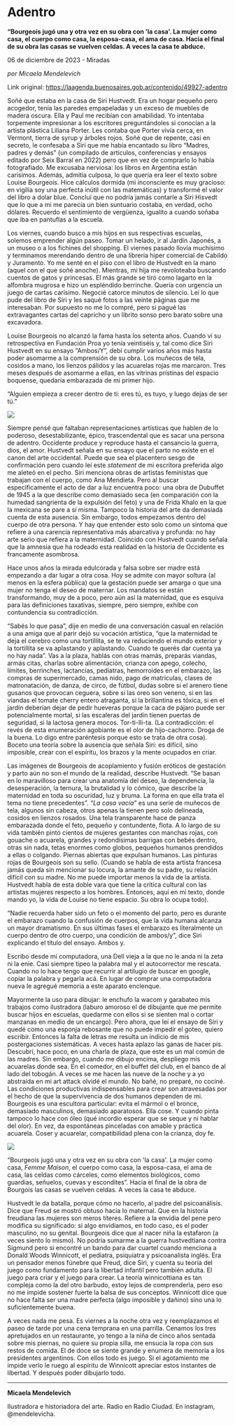 # Adentro

**“Bourgeois jugó una y otra vez en su obra con 'la casa'. La mujer como casa, el cuerpo como casa, la esposa-casa, el ama de casa. Hacia el final de su obra las casas se vuelven celdas. A veces la casa te abduce.**

06 de diciembre de 2023 - Miradas

_por Micaela Mendelevich_

Link original: https://laagenda.buenosaires.gob.ar/contenido/49927-adentro



Soñé que estaba en la casa de Siri Hustvedt. Era un hogar pequeño pero acogedor, tenía las paredes empapeladas y un exceso de muebles de madera oscura. Ella y Paul me recibían con amabilidad. Yo intentaba torpemente impresionar a los escritores preguntándoles si conocían a la artista plástica Liliana Porter. Les contaba que Porter vivía cerca, en Vermont, tierra de syrup y árboles rojos. Soñé que de repente, casi en secreto, le confesaba a Siri que me había encantado su libro “Madres, padres y demás” (un compilado de artículos, conferencias y ensayos editado por Seix Barral en 2022) pero que en vez de comprarlo lo había fotografiado. Me excusaba nerviosa: los libros en Argentina están carísimos. Además, admitía culposa, lo que quería era leer el texto sobre Louise Bourgeois. Hice cálculos dormida (mi inconsciente es muy gracioso: en vigilia soy una perfecta inútil con las matemáticas) y transformé el valor del libro a dolar blue. Concluí que no podría jamás contarle a Siri Hisvedt que lo que a mi me parecía un bien suntuario costaba, en verdad, ocho dólares. Recuerdo el sentimiento de vergüenza, igualito a cuando soñaba que iba en pantuflas a la escuela.




Los viernes, cuando busco a mis hijos en sus respectivas escuelas, solemos emprender algún paseo. Tomar un helado, ir al Jardín Japonés, a un museo o a los fichines del shopping. El viernes pasado llovía muchísimo y terminamos merendando dentro de una librería hiper comercial de Cabildo y Juramento. Yo me senté en el piso con el libro de Hustvedt en la mano (aquel con el que soñé anoche). Mientras, mi hija me revoloteaba buscando cuentos de gatos y princesas. El más grande se tiró como lagarto en la alfombra mugrosa e hizo un espléndido berrinche. Quería con urgencia un juego de cartas carísimo. Negocié catorce minutos de silencio. Leí lo que pude del libro de Siri y les saqué fotos a las veinte páginas que me interesaban. Por supuesto no me lo compré, pero si pagué las extravagantes cartas del capricho y un librito sonso pero barato sobre una excavadora.




Louise Bourgeois no alcanzó la fama hasta los setenta años. Cuando ví su retrospectiva en Fundación Proa yo tenía veintiséis y, tal como dice Siri Hustvedt en su ensayo “Ambos/Y”, debí cumplir varios años más hasta poder asomarme a la comprensión de su obra. Los muñecos de tela, cosidos a mano, los lienzos pálidos y las acuarelas rojas me marcaron. Tres meses después de asomarme a ellas, en las vitrinas prístinas del espacio boquense, quedaría embarazada de mi primer hijo.




“Alguien empieza a crecer dentro de ti: eres tú, es tuyo, y luego dejas de ser tú.”




![](https://cdn.feater.me/files/images/3207158/36006304-b823-4723-9a24-9e44fcda7977.png)




Siempre pensé que faltaban representaciones artísticas que hablen de lo poderoso, desestabilizante, épico, trascendental que es sacar una persona de adentro. Occidente produce y reproduce hasta el cansancio la guerra, dios, el amor. Hustvedt señala en su ensayo que el parto no existe en el canon del arte occidental. Puede que sea el placentero sesgo de confirmación pero cuando leí este *statement* de mi escritora preferida algo me aleteó en el pecho. Siri menciona obras de artistas feministas que trabajan con el cuerpo, como Ana Mendieta. Pero al buscar específicamente el acto de dar a luz encuentra poco: una obra de Dubuffet de 1945 a la que describe como demasiado seca (en comparación con la humedad sangrienta de la expulsión del feto) y una de Frida Khalo en la que la mexicana se pare a sí misma. Tampoco la historia del arte da demasiada cuenta de esta ausencia. Sin embargo, todos empezamos dentro del cuerpo de otra persona. Y hay que entender esto solo como un síntoma que refiere a una carencia representativa más abarcativa y profunda: no hay arte serio que refiera a la maternidad. Coincido con Hustvedt cuando señala que la amnesia que ha rodeado esta realidad en la historia de Occidente es francamente asombrosa.




Hace unos años la mirada edulcorada y falsa sobre ser madre está empezando a dar lugar a otra cosa. Hoy se admite con mayor soltura (al menos en la esfera pública) que la gestación puede ser amarga o que una mujer no tenga el deseo de maternar. Los mandatos se están transformando, muy de a poco, pero aún así la maternidad, que es esquiva para las definiciones taxativas, siempre, pero siempre, exhibe con contundencia su contradicción.




“Sabés lo que pasa”, dije en medio de una conversación casual en relación a una amiga que al parir dejó su vocación artística, “que la maternidad te deja el cerebro como una tortillita, se te va reduciendo el mundo exterior y la tortillita se va aplastando y aplastando. Cuando te querés dar cuenta ya no hay nada”. Vas a la plaza, hablás con otras mamás, preparás viandas, armás citas, charlas sobre alimentación, crianza con apego, colecho, límites, berrinches, lactancias, pediatras, hemorroides en el embarazo, las compras de supermercado, camas nido, pago de matrículas, clases de matronatación, de danza, de circo, de fútbol, dudas sobre si el arenero tiene gusanos que provocan ceguera, sobre si las oreo son veneno, si en las viandas el tomate cherry entero atraganta, si la brillantina es tóxica, si en el jardín deberían dejar de pedir hueveras porque la caca de pájaro puede ser potencialmente mortal, si las escaleras del jardín tienen puertas de seguridad, si la lactosa genera mocos. Tor-ti-lli-ta. (La contradicción: el revés de esta enumeración agobiante es el olor de hijo-cachorro. Droga de la buena. Lo digo entre paréntesis porque esto se trata de otra cosa). Boceto una teoría sobre la ausencia que señala Siri: es difícil, sino imposible, crear con el espíritu, los brazos y la mente ocupados en criar.




Las imágenes de Bourgeois de acoplamiento y fusión eróticos de gestación y parto aún no son el mundo de la realidad, describe Hustvedt. “Se basan en lo maravilloso para crear una anatomía del deseo, la dependencia, la desesperación, la ternura, la brutalidad y lo cómico, que describe la maternidad en toda su oscuridad, luz y bruma. La forma en que ella trata el tema no tiene precedentes”. *“La casa vacía”* es una serie de muñecos de tela, algunos sin cabeza, otros apenas la tienen pero solo delineada, cosidos en lienzos rosados. Una tela transparente hace de panza embarazada donde el feto, pequeño y contundente, flota. A lo largo de su vida también pintó cientos de mujeres gestantes con manchas rojas, con gouache o acuarela, grandes y redondísimas barrigas con bebés dentro, otras sin nada, tetas enormes como globos, pequeños humanos prendidos a ellas o colgando. Piernas abiertas que expulsan humanos. Las pinturas rojas de Bourgeois son su sello. (Cuando se habla de esta artista francesa jamás queda sin mencionar su locura, la amante de su padre, su relación difícil con su madre. No me puede importar menos la vida de la artista. Hustvedt habla de esta doble vara que tiene la crítica cultural con las artistas mujeres respecto a los hombres. Entonces, aquí en mi texto, donde mando yo, la vida de Louise no tiene espacio. Su obra lo ocupa todo).




“Nadie recuerda haber sido un feto o el momento del parto, pero es durante el embarazo cuando la confusión de cuerpos, que la vida humana alcanza un mayor dramatismo. En sus últimas fases el embarazo es literalmente un cuerpo dentro de otro cuerpo, una condición de ambos/y”, dice Siri explicando el título del ensayo. Ambos y.




Escribo desde mi computadora, una Dell vieja a la que no le anda ni la zeta ni la enie. Casi siempre tipeo la palabra mal y el autocorrector me rescata. Cuando no lo hace tengo que recurrir al artilugio de buscar en google, copiar la palabra y pegarla acá. En lugar de comprar una computadora nueva le agregué memoria a este aparato enclenque.




Mayormente la uso para dibujar: le enchufo la wacom y garabateo mis trabajos como ilustradora (laburo amoroso el de dibujante que me permite buscar hijos en escuelas, quedarme con ellos si se sienten mal o cortar manzanas en medio de un encargo). Pero ahora, que leí el ensayo de Siri y quedé como una esponja rebosante que no puede impedir el goteo, quiero escribir. Entonces la falta de letras me resulta un indicio de mis postergaciones sistemáticas. A veces hasta aplazo las ganas de hacer pis. Descubrí, hace poco, en una charla de plaza, que este es un mal común de las madres. Sin embargo, cuando me dibujo encima, despliego mis acuarelas donde sea. En el comedor, en el buffet del club, en el banco de al lado del tobogán. A veces se me hacen las nueve de la noche y a yo abstraída en mi art attack olvidé el mundo. No bañé, no preparé, no cociné. Las condiciones productivas indispensables para crear son atravesadas por el hecho de que la supervivencia de dos humanos dependen de mi. Bourgeois es una escultora particular: evita el mármol o el bronce, demasiado masculinos, demasiado aparatosos. Ella cose. Y cuando pinta tampoco lo hace con óleo (qué incordio esperar que se seque y ni hablar del olor). En vez, da espontáneas pinceladas con amable y práctica acuarela. Coser y acuarelar, compatibilidad plena con la crianza, doy fe.




![](https://cdn.feater.me/files/images/3207162/137d35a1-07c0-4571-b15f-7bcadd5fc675.jpg)




“Bourgeois jugó una y otra vez en su obra con 'la casa'. La mujer como casa, *Femme Maison*, el cuerpo como casa, la esposa-casa, el ama de casa, las celdas como cárceles, como elementos biológicos, como guardias, señuelos, cuevas y escondites”. Hacia el final de la obra de Bourgois las casas se vuelven celdas. A veces la casa te abduce.




Hustvedt le da batalla, porque cómo no hacerlo, al padre del psicoanálisis. Dice que Freud se mostró obtuso hacia lo maternal. Que en la historia freudiana las mujeres son meros títeres. Refiere a la envidia del pene pero modifica su significado: si algo envidiamos, en todo caso, es el poder masculino, no su genital. Bourgeois dice que al nacer niña la estafaron (a veces siento lo mismo). No podría sumarme a la guerra hustvedtiana contra Sigmund pero si encontré un bando para dar cuartel cuando menciona a Donald Woods Winnicott, el pediatra, psiquiatra y psicoanalista inglés. Era un pensador menos fúnebre que Freud, dice Siri, y cuenta su teoría del juego como fundamento para la libertad infantil pero también adulta. El juego para criar y el juego para crear. La teoría winnicottiana es tan compleja como la del otro barbudo, estoy lejos de comprenderla, pero eso no me impide sostener fuerte la balsa de sus conceptos. Winnicott dice que no hace falta ser una madre perfecta (algo imposible y dañino) sino una lo suficientemente buena.




A veces nada me pesa. Es viernes a la noche otra vez y reemplazamos el paseo de tarde por una cena temprana en una parrilla. Cenamos los tres apretujados en un restaurante, yo tengo a la niña de cinco años sentada sobre mis piernas, no quiere su propia silla, me ensucia la ropa con sus restos de comida. El de doce se siente grande y enumera de memoria a los presidentes argentinos. Con ellos todo es juego. Si el agotamiento me impide verlo le ruego al espíritu de Winnicott apreciar estos instantes de libertad. Y después poder dibujarlo todo.




---




**Micaela Mendelevich**




Ilustradora e historiadora del arte. Radio en Radio Ciudad. En instagram, @mendelevicha.



